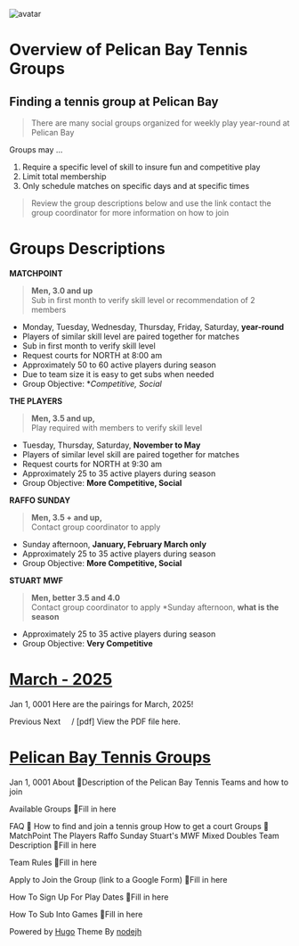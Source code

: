 ![avatar](/images/avatar.png)

# Overview of Pelican Bay Tennis Groups

## Finding a tennis group at Pelican Bay

> There are many social groups organized for weekly play year-round at Pelican Bay<br>

Groups may ...

1. Require a specific level of skill to insure fun and competitive play
2. Limit total membership
3. Only schedule matches on specific days and at specific times

> Review the group descriptions below and use the link contact the group coordinator for more information on how to join

# Groups Descriptions

**MATCHPOINT**

> **Men, 3.0 and up**<br>
> Sub in first month to verify skill level or recommendation of 2 members
* Monday, Tuesday, Wednesday, Thursday, Friday, Saturday, **year-round**
* Players of similar skill level are paired together for matches
* Sub in first month to verify skill level
* Request courts for NORTH at 8:00 am
* Approximately  50 to 60 active players during season
* Due to team size it is easy to get subs when needed
* Group Objective: **Competitive, Social*

**THE PLAYERS**

> **Men, 3.5 and up,**<br>
Play required with members to verify skill level
* Tuesday, Thursday, Saturday, **November to May**<br>
* Players of similar level skill are paired together for matches<br>
* Request courts for NORTH at 9:30 am<br>
* Approximately  25 to 35 active players during season<br>
* Group Objective: **More Competitive, Social**

**RAFFO SUNDAY**

> **Men, 3.5 + and up,**<br>
Contact group coordinator to apply
* Sunday afternoon, **January, February March only**<br>
* Approximately  25 to 35 active players during season<br>
* Group Objective: **More Competitive, Social**

**STUART MWF**

> **Men, better 3.5 and 4.0**<br>
Contact group coordinator to apply
*Sunday afternoon, **what is the season**<br>
* Approximately  25 to 35 active players during season<br>
* Group Objective: **Very Competitive**

# [March - 2025](/page/march-2025/)

<time>Jan 1, 0001</time> Here are the pairings for March, 2025!<br>

Previous Next     / [pdf] View the PDF file here.

# [Pelican Bay Tennis Groups](/about/)

<time>Jan 1, 0001</time> About 🔗Description of the Pelican Bay Tennis Teams and how to join<br>

Available Groups 🔗Fill in here<br>

FAQ 🔗 How to find and join a tennis group How to get a court Groups 🔗 MatchPoint The Players Raffo Sunday Stuart's MWF Mixed Doubles Team Description 🔗Fill in here<br>

Team Rules 🔗Fill in here<br>

Apply to Join the Group (link to a Google Form) 🔗Fill in here<br>

How To Sign Up For Play Dates 🔗Fill in here<br>

How To Sub Into Games 🔗Fill in here

Powered by [Hugo](http://www.gohugo.io/) Theme By [nodejh](https://github.com/nodejh/hugo-theme-mini)

